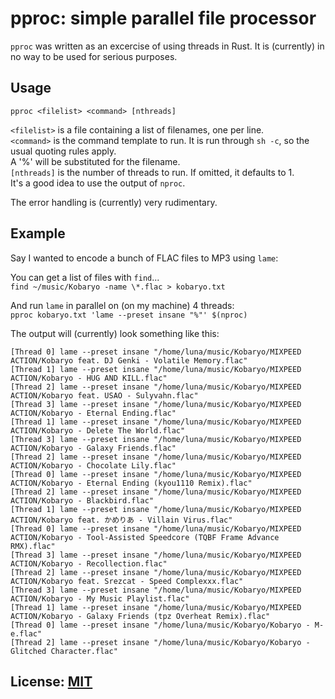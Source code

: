 # pproc: simple parallel file processor

`pproc` was written as an excercise of using threads in Rust.
It is (currently) in no way to be used for serious purposes.

## Usage

`pproc <filelist> <command> [nthreads]`

`<filelist>` is a file containing a list of filenames, one per line.  
`<command>` is the command template to run. It is run through `sh -c`, so the usual quoting rules apply.  
A '%' will be substituted for the filename.  
`[nthreads]` is the number of threads to run. If omitted, it defaults to 1.  
It's a good idea to use the output of `nproc`.

The error handling is (currently) very rudimentary.

## Example

Say I wanted to encode a bunch of FLAC files to MP3 using `lame`:

You can get a list of files with `find`...  
`find ~/music/Kobaryo -name \*.flac > kobaryo.txt`

And run `lame` in parallel on (on my machine) 4 threads:  
`pproc kobaryo.txt 'lame --preset insane "%"' $(nproc)`

The output will (currently) look something like this:

```
[Thread 0] lame --preset insane "/home/luna/music/Kobaryo/MIXPEED ACTION/Kobaryo feat. DJ Genki - Volatile Memory.flac"
[Thread 1] lame --preset insane "/home/luna/music/Kobaryo/MIXPEED ACTION/Kobaryo - HUG AND KILL.flac"
[Thread 2] lame --preset insane "/home/luna/music/Kobaryo/MIXPEED ACTION/Kobaryo feat. USAO - Sulyvahn.flac"
[Thread 3] lame --preset insane "/home/luna/music/Kobaryo/MIXPEED ACTION/Kobaryo - Eternal Ending.flac"
[Thread 1] lame --preset insane "/home/luna/music/Kobaryo/MIXPEED ACTION/Kobaryo - Delete The World.flac"
[Thread 3] lame --preset insane "/home/luna/music/Kobaryo/MIXPEED ACTION/Kobaryo - Galaxy Friends.flac"
[Thread 2] lame --preset insane "/home/luna/music/Kobaryo/MIXPEED ACTION/Kobaryo - Chocolate Lily.flac"
[Thread 0] lame --preset insane "/home/luna/music/Kobaryo/MIXPEED ACTION/Kobaryo - Eternal Ending (kyou1110 Remix).flac"
[Thread 2] lame --preset insane "/home/luna/music/Kobaryo/MIXPEED ACTION/Kobaryo - Blackbird.flac"
[Thread 1] lame --preset insane "/home/luna/music/Kobaryo/MIXPEED ACTION/Kobaryo feat. かめりあ - Villain Virus.flac"
[Thread 0] lame --preset insane "/home/luna/music/Kobaryo/MIXPEED ACTION/Kobaryo - Tool-Assisted Speedcore (TQBF Frame Advance RMX).flac"
[Thread 3] lame --preset insane "/home/luna/music/Kobaryo/MIXPEED ACTION/Kobaryo - Recollection.flac"
[Thread 2] lame --preset insane "/home/luna/music/Kobaryo/MIXPEED ACTION/Kobaryo feat. Srezcat - Speed Complexxx.flac"
[Thread 3] lame --preset insane "/home/luna/music/Kobaryo/MIXPEED ACTION/Kobaryo - My Music Playlist.flac"
[Thread 1] lame --preset insane "/home/luna/music/Kobaryo/MIXPEED ACTION/Kobaryo - Galaxy Friends (tpz Overheat Remix).flac"
[Thread 0] lame --preset insane "/home/luna/music/Kobaryo/Kobaryo - M-e.flac"
[Thread 2] lame --preset insane "/home/luna/music/Kobaryo/Kobaryo - Glitched Character.flac"
```

## License: [MIT](LICENSE)

